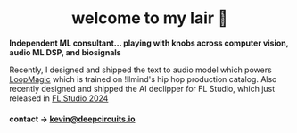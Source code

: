 <h1 align="center">
welcome to my lair 🧪 </font>
</h1>

**Independent ML consultant... playing with knobs across computer vision, audio ML DSP, and biosignals**

Recently, I designed and shipped the text to audio model which powers [LoopMagic](https://www.loopmagic.com/) which is trained on !llmind's hip hop production catalog. Also recently designed and shipped the AI declipper for FL Studio, which just released in [FL Studio 2024](https://www.image-line.com/blog/fl-studio-2024-is-here/) 


#### contact -> kevin@deepcircuits.io



<!--
**ksasso1028/ksasso1028** is a ✨ _special_ ✨ repository because its `README.md` (this file) appears on your GitHub profile.

Here are some ideas to get you started:

- 🔭 I’m currently working on ...
- 🌱 I’m currently learning ...
- 👯 I’m looking to collaborate on ...
- 🤔 I’m looking for help with ...
- 💬 Ask me about ...
- 📫 How to reach me: ...
- 😄 Pronouns: ...
- ⚡ Fun fact: ...
-->
